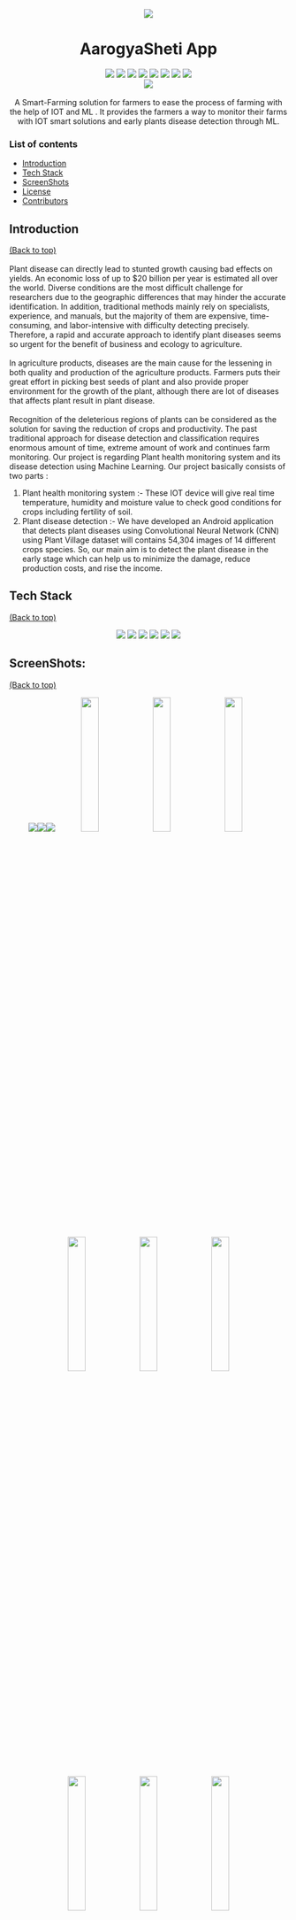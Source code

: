 <div align="center"> 
  <div > 
    <img src="https://user-images.githubusercontent.com/66346161/139520588-5d321bc5-daa3-4d8a-ae95-7667d81c98f5.png">
    <h1>AarogyaSheti App</h1>
  </div>  
  <div align="center">
    <a href="https://github.com/anotherwebguy/AarogyaSheti/watchers"><img src="https://img.shields.io/github/watchers/anotherwebguy/AarogyaSheti?style=flat"></a> 
    <a href="https://github.com/anotherwebguy/AarogyaSheti/graphs/contributors"><img src="https://img.shields.io/github/contributors/anotherwebguy/AarogyaSheti?color=brightgreen"></a>
    <a href="https://github.com/anotherwebguy/AarogyaSheti/stargazers"><img src="https://img.shields.io/github/stars/anotherwebguy/AarogyaSheti?color=0059b3"></a>
    <a href="https://github.com/anotherwebguy/AarogyaSheti/network/members"><img src="https://img.shields.io/github/forks/anotherwebguy/AarogyaSheti?color=yellow"></a>
    <a href="https://github.com/anotherwebguy/AarogyaSheti/issues"><img src="https://img.shields.io/github/issues/anotherwebguy/AarogyaSheti?color=0059b3"></a>
    <a href="https://github.com/anotherwebguy/AarogyaSheti/issues?q=is%3Aissue+is%3Aclosed"><img src="https://img.shields.io/github/issues-closed-raw/anotherwebguy/AarogyaSheti?color=yellow"></a>
    <a href="https://github.com/anotherwebguy/AarogyaSheti/pulls"><img src="https://img.shields.io/github/issues-pr/anotherwebguy/AarogyaSheti?color=brightgreen"></a>
    <a href="https://github.com/anotherwebguy/AarogyaSheti/pulls?q=is%3Apr+is%3Aclosed"><img src="https://img.shields.io/github/issues-pr-closed-raw/anotherwebguy/AarogyaSheti?color=0059b3"></a> 
  </div>
  <img src="https://diplomatist.com/wp-content/uploads/2020/04/Precision-Farming_footer_07.15.19-1-scaled.jpg">
</div>  
<br>
<div align="center"> A Smart-Farming solution for farmers to ease the process of farming with the help of IOT and ML . It provides the farmers a way to monitor their farms with IOT smart solutions and early plants disease detection through ML. </div>

### List of contents

- [Introduction](#introduction)
- [Tech Stack](#tech-stack)
- [ScreenShots](#screenshots) 
- [License](#license)
- [Contributors](#contributors)


## Introduction
[(Back to top)](#list-of-contents) <br><br>
Plant disease can directly lead to stunted growth causing bad effects on yields. An economic loss of up to $20 billion per year is estimated all over the world. Diverse conditions are the most difficult challenge for researchers due to the geographic differences that may hinder the accurate identification. In addition, traditional methods mainly rely on specialists, experience, and manuals, but the majority of them are expensive, time-consuming, and labor-intensive with difficulty detecting precisely. Therefore, a rapid and accurate approach to identify plant diseases seems so urgent for the benefit of business and ecology to agriculture.<br><br>
In  agriculture products, diseases  are the main  cause for the lessening  in  both  quality  and  production of  the  agriculture products.  Farmers puts their  great effort in picking best  seeds of plant  and also  provide proper environment for the growth of the plant, although there are lot of  diseases  that  affects  plant  result  in  plant  disease. <br><br>
Recognition of the deleterious regions of plants can be considered as the solution for saving the reduction of crops and productivity. The past traditional approach for disease detection and classification requires enormous amount of time, extreme amount of work and continues farm monitoring.
Our project is regarding Plant health monitoring system and its disease 
detection using Machine Learning. Our project basically consists of two parts : 
1) Plant health monitoring system :- These IOT device will give real time temperature, 
humidity and moisture value to check good conditions for crops including fertility of soil.
2) Plant disease detection :- We have developed an Android application that detects plant 
diseases using Convolutional Neural Network (CNN) using Plant Village dataset will 
contains 54,304 images of 14 different crops species.
So, our main aim is to detect the plant disease in the early stage which can help us to 
minimize the damage, reduce production costs, and rise the income.

## Tech Stack
[(Back to top)](#list-of-contents)

<p align="center">
  <img src="https://img.shields.io/badge/dart-%230175C2.svg?&style=for-the-badge&logo=dart&logoColor=white"/>   <img src="https://img.shields.io/badge/Flutter%20-%2302569B.svg?&style=for-the-badge&logo=Flutter&logoColor=white" />   <img src="https://img.shields.io/badge/firebase-%230175C2.svg?&style=for-the-badge&logo=firebase&logoColor=white"/>      <img src="https://img.shields.io/badge/python-%230175C2.svg?&style=for-the-badge&logo=python&logoColor=white"/>   <img src="https://img.shields.io/badge/iot-%230175C2.svg?&style=for-the-badge&logo=iot&logoColor=white"/>   <img src="https://img.shields.io/badge/ML-%230175C2.svg?&style=for-the-badge&logo=ML&logoColor=white"/>  


## ScreenShots:
[(Back to top)](#list-of-contents)
<div align="center">
<img src="https://user-images.githubusercontent.com/66346161/139522655-72f6cdfe-989c-4ac9-8d0e-2a525bec5cec.jpeg"><img src="https://user-images.githubusercontent.com/66346161/139522753-d445e13b-f45b-4576-936c-c7de3882bcc1.png"><img src="https://user-images.githubusercontent.com/66346161/139522746-3c4ca159-162e-46bf-bd58-b2b739c1d625.png"><img src="https://user-images.githubusercontent.com/66346161/139522420-ce04c7b7-0f4d-4439-a9dd-6e2c6de10e39.jpeg" width=25%/>    <img src="https://user-images.githubusercontent.com/66346161/139522421-2a629bb0-c761-4df7-9181-9045a26c617d.jpeg" width=25%/>    <img src="https://user-images.githubusercontent.com/66346161/139522422-78207708-31f4-4745-95c4-2dfe1ef865dc.jpeg" width=25%/>    <img src="https://user-images.githubusercontent.com/66346161/139522424-006dae0e-cd04-4d1c-afcf-9adb1e1e9bee.jpeg" width=25%/>    <img src="https://user-images.githubusercontent.com/66346161/139522460-8639b472-186d-41be-906d-f275feb582b0.jpeg" width=25%/>    <img src="https://user-images.githubusercontent.com/66346161/139522463-d3bad267-a49b-4183-81fa-c49306d744cf.jpeg" width=25%/>    <img src="https://user-images.githubusercontent.com/66346161/139522464-1c2bc86f-db85-44c6-b010-82a4226439c5.jpeg" width=25%/>    <img src="https://user-images.githubusercontent.com/66346161/139522465-42cc8812-d920-45ab-a07f-4ad928ba44c6.jpeg" width=25%/>    <img src="https://user-images.githubusercontent.com/66346161/139522467-11bc6160-33a0-4aa7-ba62-254214a8cb8d.jpeg" width=25%/>    <img src="https://user-images.githubusercontent.com/66346161/139522478-a38f86c3-269c-465e-83cc-185303034dd5.jpeg" width=25%/>    <img src="https://user-images.githubusercontent.com/66346161/139522479-9d419b5a-6de0-419c-a7b5-ae9512d2ae91.jpeg" width=25%/>    <img src="https://user-images.githubusercontent.com/66346161/139522480-185fb49c-cb59-4559-9ef8-7a78c7df539d.jpeg" width=25%/> <img src="https://user-images.githubusercontent.com/66346161/131769696-84a71a3f-e8ae-4c74-b562-8bca91aec05e.png"> </div>


## License
[(Back to top)](#list-of-contents) <br><br>

Distributed under the GPL-3.0 License. See [LICENSE](https://github.com/anotherwebguy/AarogyaSheti/blob/master/LICENSE) for more information.

## Contributors
[(Back to top)](#list-of-contents) <br><br>

<table>
	<tr>
		<td>
			<a href="https://github.com/anotherwebguy/AarogyaSheti/graphs/contributors">
                             <img src="https://contrib.rocks/image?repo=anotherwebguy/AarogyaSheti" />
                        </a>
		</td>
	</tr>
</table>
